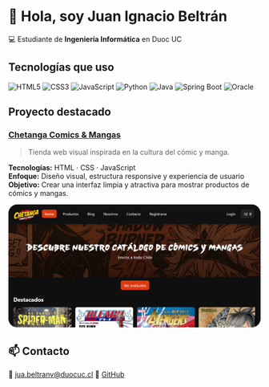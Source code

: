 # 👋 Hola, soy Juan Ignacio Beltrán

💻 Estudiante de **Ingeniería Informática** en Duoc UC  

## Tecnologías que uso
![HTML5](https://img.shields.io/badge/HTML5-E34F26?style=for-the-badge&logo=html5&logoColor=white)
![CSS3](https://img.shields.io/badge/CSS3-1572B6?style=for-the-badge&logo=css3&logoColor=white)
![JavaScript](https://img.shields.io/badge/JavaScript-F7DF1E?style=for-the-badge&logo=javascript&logoColor=black)
![Python](https://img.shields.io/badge/Python-3776AB?style=for-the-badge&logo=python&logoColor=white)
![Java](https://img.shields.io/badge/Java-ED8B00?style=for-the-badge&logo=openjdk&logoColor=white)
![Spring Boot](https://img.shields.io/badge/Spring_Boot-6DB33F?style=for-the-badge&logo=springboot&logoColor=white)
![Oracle](https://img.shields.io/badge/Oracle_SQL-F80000?style=for-the-badge&logo=oracle&logoColor=white)

## Proyecto destacado

### [Chetanga Comics & Mangas](https://github.com/JuanBeltranV/Frontend-Tienda)
> Tienda web visual inspirada en la cultura del cómic y manga.

**Tecnologías:** HTML · CSS · JavaScript  
**Enfoque:** Diseño visual, estructura responsive y experiencia de usuario  
**Objetivo:** Crear una interfaz limpia y atractiva para mostrar productos de cómics y mangas.

  <a href="https://juanbeltranv.github.io/Frontend-Tienda/">
    <img src="https://github.com/JuanBeltranV/Frontend-Tienda/blob/main/assets/preview.png?raw=1&v=2" alt="Chetanga Preview" width="600">
  </a>
</p>



## 📫 Contacto
📧 jua.beltranv@duocuc.cl 
💼 [GitHub](https://github.com/JuanBeltranV)
